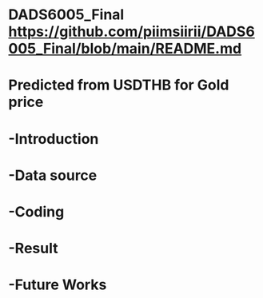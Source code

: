 # DADS6005_Final https://github.com/piimsiirii/DADS6005_Final/blob/main/README.md

# Predicted from USDTHB for Gold price 



# -Introduction



# -Data source



# -Coding



# -Result



# -Future Works
